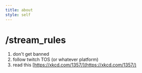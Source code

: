 ```yaml
---
title: about
style: self
---
```

<h1 class="emphasis-highlight">/stream_rules</h1>

1. don't get banned
2. follow twitch TOS (or whatever platform)
3. read this [https://xkcd.com/1357/](https://xkcd.com/1357/)
